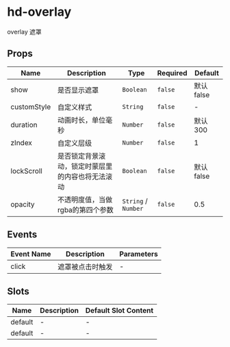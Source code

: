 # hd-overlay

overlay 遮罩

## Props

<!-- @vuese:hd-overlay:props:start -->
|Name|Description|Type|Required|Default|
|---|---|---|---|---|
|show|是否显示遮罩|`Boolean`|`false`|默认 false|
|customStyle|自定义样式|`String`|`false`|-|
|duration|动画时长，单位毫秒|`Number`|`false`|默认 300|
|zIndex|自定义层级|`Number`|`false`|1|
|lockScroll|是否锁定背景滚动，锁定时蒙层里的内容也将无法滚动|`Boolean`|`false`|默认 false|
|opacity|不透明度值，当做rgba的第四个参数|`String` /  `Number`|`false`|0.5|

<!-- @vuese:hd-overlay:props:end -->


## Events

<!-- @vuese:hd-overlay:events:start -->
|Event Name|Description|Parameters|
|---|---|---|
|click|遮罩被点击时触发|-|

<!-- @vuese:hd-overlay:events:end -->


## Slots

<!-- @vuese:hd-overlay:slots:start -->
|Name|Description|Default Slot Content|
|---|---|---|
|default|-|-|
|default|-|-|

<!-- @vuese:hd-overlay:slots:end -->


